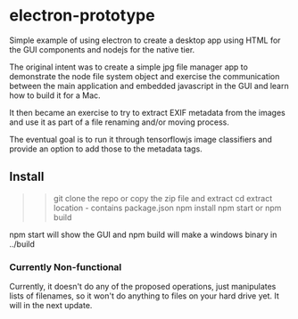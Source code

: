 # electron-prototype

Simple example of using electron to create a desktop app using HTML for the GUI components and nodejs for the native tier.

The original intent was to create a simple jpg file manager app to demonstrate the node file system object and exercise the communication between the main application and embedded javascript in the GUI and learn how to build it for a Mac.

It then became an exercise to try to extract EXIF metadata from the images and use it as part of a file renaming and/or moving process.

The eventual goal is to run it through tensorflowjs image classifiers and provide an option to add those to the metadata tags.

## Install

>>git clone the repo or copy the zip file and extract
>>cd extract location - contains package.json
>>npm install
>>npm start
or
>>npm build

npm start will show the GUI and npm build will make a windows binary in ../build

### Currently Non-functional
Currently, it doesn't do any of the proposed operations, just manipulates lists of filenames, so it won't do anything to files on your hard drive yet.   It will in the next update.
